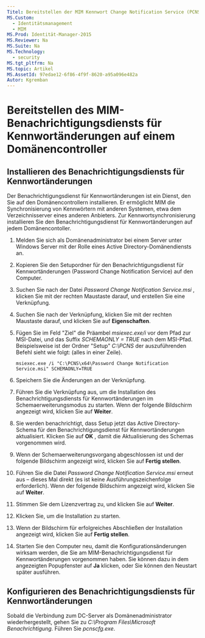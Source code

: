 ```yaml
---
Titel: Bereitstellen der MIM Kennwort Change Notification Service (PCNS) auf einem Domänencontroller
MS.Custom: 
  - Identitätsmanagement
  - MIM
MS.Prod: Identität-Manager-2015
MS.Reviewer: Na
MS.Suite: Na
MS.Technology: 
  - security
MS.tgt_pltfrm: Na
MS.topic: Artikel
MS.AssetId: 97edae12-6f86-4f9f-8620-a95a096e482a
Autor: Kgremban
---
```

# Bereitstellen des MIM-Benachrichtigungsdiensts für Kennwortänderungen auf einem Domänencontroller

## Installieren des Benachrichtigungsdiensts für Kennwortänderungen
Der Benachrichtigungsdienst für Kennwortänderungen ist ein Dienst, den Sie auf den Domänencontrollern installieren. Er ermöglicht MIM die Synchronisierung von Kennwörtern mit anderen Systemen, etwa dem Verzeichnisserver eines anderen Anbieters. Zur Kennwortsynchronisierung installieren Sie den Benachrichtigungsdienst für Kennwortänderungen auf jedem Domänencontoller.

1.  Melden Sie sich als Domänenadministrator bei einem Server unter Windows Server mit der Rolle eines Active Directory-Domänendiensts an.

2.  Kopieren Sie den Setupordner für den Benachrichtigungsdienst für Kennwortänderungen (Password Change Notification Service) auf den Computer.

3.  Suchen Sie nach der Datei *Password Change Notification Service.msi* , klicken Sie mit der rechten Maustaste darauf, und erstellen Sie eine Verknüpfung.

4.  Suchen Sie nach der Verknüpfung, klicken Sie mit der rechten Maustaste darauf, und klicken Sie auf **Eigenschaften**.

5.  Fügen Sie im Feld "Ziel" die Präambel *msiexec.exe/i* vor dem Pfad zur MSI-Datei, und das Suffix *SCHEMAONLY = TRUE* nach dem MSI-Pfad. Beispielsweise ist der Ordner "Setup" *C:\PCNS* der auszuführenden Befehl sieht wie folgt: (alles in einer Zeile).

    ```
    msiexec.exe /i "C:\PCNS\x64\Password Change Notification Service.msi" SCHEMAONLY=TRUE
    ```

6.  Speichern Sie die Änderungen an der Verknüpfung.

7.  Führen Sie die Verknüpfung aus, um die Installation des Benachrichtigungsdiensts für Kennwortänderungen im Schemaerweiterungsmodus zu starten. Wenn der folgende Bildschirm angezeigt wird, klicken Sie auf **Weiter**.

8.  Sie werden benachrichtigt, dass Setup jetzt das Active Directory-Schema für den Benachrichtigungsdienst für Kennwortänderungen aktualisiert. Klicken Sie auf **OK** , damit die Aktualisierung des Schemas vorgenommen wird.

9. Wenn der Schemaerweiterungsvorgang abgeschlossen ist und der folgende Bildschirm angezeigt wird, klicken Sie auf **Fertig stellen**.

10. Führen Sie die Datei *Password Change Notification Service.msi* erneut aus – dieses Mal direkt (es ist keine Ausführungszeichenfolge erforderlich).  Wenn der folgende Bildschirm angezeigt wird, klicken Sie auf **Weiter**.

11. Stimmen Sie dem Lizenzvertrag zu, und klicken Sie auf **Weiter**.

12. Klicken Sie, um die Installation zu starten.

13. Wenn der Bildschirm für erfolgreiches Abschließen der Installation angezeigt wird, klicken Sie auf **Fertig stellen**.

14. Starten Sie den Computer neu, damit die Konfigurationsänderungen wirksam werden, die Sie am MIM-Benachrichtigungsdienst für Kennwortänderungen vorgenommen haben. Sie können dazu in dem angezeigten Popupfenster auf **Ja** klicken, oder Sie können den Neustart später ausführen.

## Konfigurieren des Benachrichtigungsdiensts für Kennwortänderungen
Sobald die Verbindung zum DC-Server als Domänenadministrator wiederhergestellt, gehen Sie zu *C:\Program Files\Microsoft Benachrichtigung.* Führen Sie *pcnscfg.exe*.



<!--HONumber=Mar16_HO1-->


